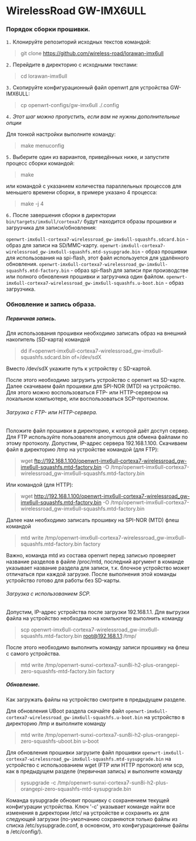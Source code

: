 
# WirelessRoad GW-IMX6ULL

### Порядок сборки прошивки.
`1.` Клонируйте репозиторий исходных текстов командой:

> git clone https://github.com/wireless-road/lorawan-imx6ull

`2.` Перейдите в директорию c исходными текстами:

> cd lorawan-imx6ull

`3.` Скопируйте конфигурационный файл openwrt для устройства GW-IMX6ULL:

> cp openwrt-configs/gw-imx6ull ./.config

`4.` _Этот шаг можно пропустить, если вам не нужны дополнительные опции_

  Для тонкой настройки выполните команду:
> make menuconfig

`5.` Выберите один из вариантов, приведённых ниже, и запустите процесс сборки командой:

> make

или командой с указанием количества параллельных процессов для меньшего времени сборки, в примере указано 4 процесса:

> make -j 4

`6.` После завершения сборки в директории `bin/targets/imx6ull/cortexa7/` будут находится образы прошивки и загрузчика для записи/обновления:

`openwrt-imx6ull-cortexa7-wirelessroad_gw-imx6ull-squashfs.sdcard.bin` - образ для записи на SD/MMC-карту.
`openwrt-imx6ull-cortexa7-wirelessroad_gw-imx6ull-squashfs.mtd-sysupgrade.bin` - образ прошивки для использования на spi-flash, этот файл используется для удалённого обновления.
`openwrt-imx6ull-cortexa7-wirelessroad_gw-imx6ull-squashfs.mtd-factory.bin` - образ spi-flash для записи при производстве или полного обновления прошивки и загрузчика один файлом.
`openwrt-imx6ull-cortexa7-wirelessroad_gw-imx6ull-squashfs.u-boot.bin` - образ загрузчика.

### Обновление и запись образа.

##### Первичная запись.

Для использования прошивки необходимо записать образ на внешний накопитель (SD-карта) командой
> dd if=openwrt-imx6ull-cortexa7-wirelessroad_gw-imx6ull-squashfs.sdcard.bin of=/dev/sdX

Вместо /dev/sdX укажите путь к устройству с SD-картой.

После этого необходимо загрузить устройство с openwrt на SD-карте. Далее скачиваем файл прошивки для SPI-NOR (MTD) на устройство. Для этого можно воспользоваться FTP- или HTTP-сервером на локальном компьютере, или воспользоваться SCP-протоколом.

###### Загрузка с FTP- или HTTP-сервера.

Положите файл прошивки в директорию, к которой даёт доступ сервер. Для FTP используйте пользователя anonymous для обмена файлами по этому протоколу.
Допустим, IP-адрес сервера 192.168.1.100. Скачиваем файл в директорию /tmp на устройстве командой (для FTP):
> wget ftp://192.168.1.100/openwrt-imx6ull-cortexa7-wirelessroad_gw-imx6ull-squashfs.mtd-factory.bin -O /tmp/openwrt-imx6ull-cortexa7-wirelessroad_gw-imx6ull-squashfs.mtd-factory.bin

Или командой (для HTTP):
> wget http://192.168.1.100/openwrt-imx6ull-cortexa7-wirelessroad_gw-imx6ull-squashfs.mtd-factory.bin -O /tmp/openwrt-imx6ull-cortexa7-wirelessroad_gw-imx6ull-squashfs.mtd-factory.bin

Далее нам необходимо записать прошивку на SPI-NOR (MTD) флеш командой
> mtd write /tmp/openwrt-imx6ull-cortexa7-wirelessroad_gw-imx6ull-squashfs.mtd-factory.bin factory

Важно, команда mtd из состава openwrt перед записью проверяет название разделов в файле /proc/mtd, последний аргумент в команде указывает название раздела для записи, т.к. блочное устройство может отличаться при каждой загрузке.
После выполнения этой команды устройство готово для работы без SD-карты.

###### Загрузка с использованием SCP.

Допустим, IP-адрес устройства после загрузки 192.168.1.1.
Для выгрузки файла на устройство необходимо на компьютере выполнить команду
> scp openwrt-imx6ull-cortexa7-wirelessroad_gw-imx6ull-squashfs.mtd-factory.bin root@192.168.1.1:/tmp/

После этого необходимо выполнить команду записи прошивку на флеш с самого устройства.
> mtd write /tmp/openwrt-sunxi-cortexa7-sun8i-h2-plus-orangepi-zero-squashfs-mtd-factory.bin factory


##### Обновление.

Как загружать файлы на устройство смотрите в предыдущем разделе.

Для обновления UBoot раздела скачайте файл `openwrt-imx6ull-cortexa7-wirelessroad_gw-imx6ull-squashfs.u-boot.bin` на устройство в директорию /tmp и выполните команду
> mtd write /tmp/openwrt-sunxi-cortexa7-sun8i-h2-plus-orangepi-zero-squashfs-uboot.bin u-boot

Для обновления прошивки загрузите файл прошивки `openwrt-imx6ull-cortexa7-wirelessroad_gw-imx6ull-squashfs.mtd-sysupgrade.bin` на устройство с использованием wget (FTP или HTTP протокол) или scp, как в предыдущем разделе (первичная запись) и выполните команду 
> sysupgrade -с /tmp/openwrt-sunxi-cortexa7-sun8i-h2-plus-orangepi-zero-squashfs-mtd-sysupgrade.bin 

Команда sysupgrade обновит прошивку с сохранением текущей конфигурации устройства. Ключ '-c' указывает команде найти все изменения в директории /etc/ на устройстве и сохранить их для следующей загрузки (по-умолчанию сохраняются только файлы из списка /etc/sysupgrade.conf, в основном, это конфигурационные файлы в /etc/config/).